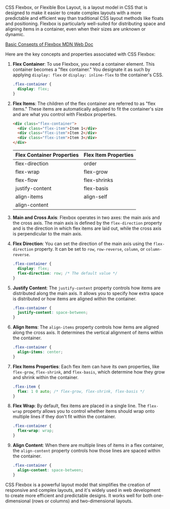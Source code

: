 CSS Flexbox, or Flexible Box Layout, is a layout model in CSS that is designed to make it easier to create complex layouts with a more predictable and efficient way than traditional CSS layout methods like floats and positioning. Flexbox is particularly well-suited for distributing space and aligning items in a container, even when their sizes are unknown or dynamic.

[Basic Consepts of Flexbox MDN Web Doc](https://developer.mozilla.org/en-US/docs/Web/CSS/CSS_flexible_box_layout/Basic_concepts_of_flexbox)

Here are the key concepts and properties associated with CSS Flexbox:

1. **Flex Container**: To use Flexbox, you need a container element. This container becomes a "flex container." You designate it as such by applying `display: flex` or `display: inline-flex` to the container's CSS.

   ```css
   .flex-container {
     display: flex;
   }
   ```

2. **Flex Items**: The children of the flex container are referred to as "flex items." These items are automatically adjusted to fit the container's size and are what you control with Flexbox properties.

   ```html
   <div class="flex-container">
     <div class="flex-item">Item 1</div>
     <div class="flex-item">Item 2</div>
     <div class="flex-item">Item 3</div>
   </div>
   ```

    | Flex Container Properties  | Flex Item Properties |
    | ------------- | ------------- |
    | flex-direction  | order  |
    | flex-wrap  | flex-grow  |
    | flex-flow  | flex-shrinks  |
    | justify-content  | flex-basis  |
    | align-items  | align-self  |
    | align-content  |   |

3. **Main and Cross Axis**: Flexbox operates in two axes: the main axis and the cross axis. The main axis is defined by the `flex-direction` property and is the direction in which flex items are laid out, while the cross axis is perpendicular to the main axis.

4. **Flex Direction**: You can set the direction of the main axis using the `flex-direction` property. It can be set to `row`, `row-reverse`, `column`, or `column-reverse`.

   ```css
   .flex-container {
     display: flex;
     flex-direction: row; /* The default value */
   }
   ```

5. **Justify Content**: The `justify-content` property controls how items are distributed along the main axis. It allows you to specify how extra space is distributed or how items are aligned within the container.

   ```css
   .flex-container {
     justify-content: space-between;
   }
   ```

6. **Align Items**: The `align-items` property controls how items are aligned along the cross axis. It determines the vertical alignment of items within the container.

   ```css
   .flex-container {
     align-items: center;
   }
   ```

7. **Flex Items Properties**: Each flex item can have its own properties, like `flex-grow`, `flex-shrink`, and `flex-basis`, which determine how they grow and shrink within the container.

   ```css
   .flex-item {
     flex: 1 0 auto; /* flex-grow, flex-shrink, flex-basis */
   }
   ```

8. **Flex Wrap**: By default, flex items are placed in a single line. The `flex-wrap` property allows you to control whether items should wrap onto multiple lines if they don't fit within the container.

   ```css
   .flex-container {
     flex-wrap: wrap;
   }
   ```

9. **Align Content**: When there are multiple lines of items in a flex container, the `align-content` property controls how those lines are spaced within the container.

   ```css
   .flex-container {
     align-content: space-between;
   }
   ```

CSS Flexbox is a powerful layout model that simplifies the creation of responsive and complex layouts, and it's widely used in web development to create more efficient and predictable designs. It works well for both one-dimensional (rows or columns) and two-dimensional layouts.